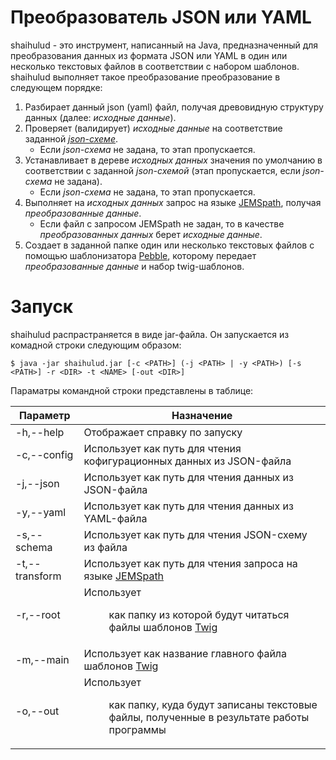# Преобразователь JSON или YAML

shaihulud - это инструмент, написанный на Java, предназначенный для преобразования данных из формата JSON или YAML в один или несколько текстовых файлов в соответствии с набором шаблонов. shaihulud выполняет такое преобразование преобразование в следующем порядке:
1. Разбирает данный json (yaml) файл, получая древовидную структуру данных (далее: *исходные данные*).
1. Проверяет (валидирует) *исходные данные* на соответствие заданной [*json-схеме*](https://json-schema.org/).
   * Если *json-схема* не задана, то этап пропускается.
1. Устанавливает в дереве *исходных данных* значения по умолчанию в соответствии с заданной *json-схемой* (этап пропускается, если *json-схема* не задана).
   * Если *json-схема* не задана, то этап пропускается.
1. Выполняет на *исходных данных* запрос на языке [JEMSpath](https://jmespath.org/), получая *преобразованные данные*.
   * Если файл с запросом JEMSpath не задан, то в качестве *преобразованных данных* берет *исходные данные*.
1. Создает в заданной папке один или несколько текстовых файлов с помощью шаблонизатора [Pebble](https://pebbletemplates.io/), которому передает *преобразованные данные* и набор twig-шаблонов.

# Запуск

shaihulud распрастраняется в виде jar-файла. Он запускается из комадной строки следующим образом:

`$ java -jar shaihulud.jar [-c <PATH>] (-j <PATH> | -y <PATH>) [-s <PATH>] -r <DIR> -t <NAME> [-out <DIR>]`

Параматры командной строки представлены в таблице:

Параметр | Назначение
---------|----------------------------------------
-h,--help | Отображает справку по запуску
-c,--config <PATH> | Использует <PATH> как путь для чтения кофигурационных данных из JSON-файла
-j,--json <PATH> | Использует <PATH> как путь для чтения данных из JSON-файла
-y,--yaml <PATH> | Использует <PATH> как путь для чтения данных из YAML-файла
-s,--schema <PATH> | Использует <PATH> как путь для чтения JSON-схему из файла
-t,--transform <PATH> | Использует <PATH> как путь для чтения запроса на языке [JEMSpath](https://jmespath.org/)
-r,--root <DIR> | Использует <DIR> как папку из которой будут читаться файлы шаблонов [Twig](https://pebbletemplates.io/)
-m,--main <NAME> | Использует <NAME> как название главного файла шаблонов [Twig](https://pebbletemplates.io/)
-o,--out <DIR> | Использует <DIR> как папку, куда будут записаны текстовые файлы, полученные в результате работы программы
